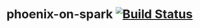 # phoenix-on-spark  [![Build Status](https://travis-ci.org/dawidwys/phoenix-on-spark.svg?branch=master)](https://travis-ci.org/dawidwys/phoenix-on-spark)